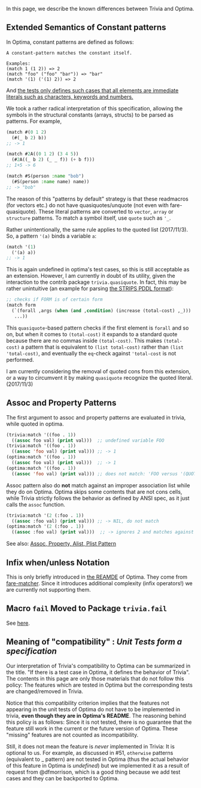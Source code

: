 In this page, we describe the known differences between Trivia and Optima.

## Extended Semantics of Constant patterns

In Optima, constant patterns are defined as follows:

```
A constant-pattern matches the constant itself.

Examples:
(match 1 (1 2)) => 2
(match "foo" ("foo" "bar")) => "bar"
(match '(1) ('(1) 2)) => 2
```

And [the tests only defines such cases that all elements are immediate literals such as characters, keywords and numbers.](https://github.com/m2ym/optima/blob/master/test/suite.lisp#L43)

We took a rather radical interpretation of this specification, allowing the symbols in the structural constants (arrays, structs) to be parsed as patterns. For example,

```lisp
(match #(0 1 2)
  (#(_ b 2) b))
;; -> 1

(match #2A((0 1 2) (3 4 5))
  (#2A((_ b 2) (_ _ f)) (+ b f)))
;; 1+5 -> 6

(match #S(person :name "bob")
  (#S(person :name name) name))
;; -> "bob"
```

The reason of this "patterns by default" strategy is that these readmacros (for vectors etc.) do not have quasiquotes/unquote (not even with fare-quasiquote). These literal patterns are converted to `vector`, `array` or `structure` patterns. To match a symbol itself, use `quote` such as `'_`.

Rather unintentionally, the same rule applies to the quoted list (2017/11/3). So, a pattern `'(a)` binds a variable `a`:

```lisp
(match '(1)
  ('(a) a))
;; -> 1
```

This is again undefined in optima's test cases, so this is still acceptable as an extension. However, I am currently in doubt of its utility, given the interaction to the contrib package `trivia.quasiquote`. In fact, this may be rather unintuitive (an example for parsing [the STRIPS PDDL format](https://helios.hud.ac.uk/scommv/IPC-14/repository/kovacs-pddl-3.1-2011.pdf)):

```lisp
;; checks if FORM is of certain form
(match form
  (`(forall ,args (when (and ,condition) (increase (total-cost) ,_)))
   ...))
```

This `quasiquote`-based pattern checks if the first element is `forall` and so on, but when it comes to `(total-cost)` it expands to a standard quote because there are no commas inside `(total-cost)`. This makes `(total-cost)` a pattern that is equivalent to `(list total-cost)` rather than `(list 'total-cost)`, and eventually the `eq`-check against `'total-cost` is not performed.

I am currently considering the removal of quoted cons from this extension, or a way to circumvent it by making `quasiquote` recognize the quoted literal. (2017/11/3)

## Assoc and Property Patterns

The first argument to assoc and property patterns are evaluated in trivia, while quoted in optima.

```cl
(trivia:match '((foo . 1))
  ((assoc foo val) (print val)))  ;; undefined variable FOO
(trivia:match '((foo . 1))
  ((assoc 'foo val) (print val))) ;; -> 1
(optima:match '((foo . 1))
  ((assoc foo val) (print val)))  ;; -> 1
(optima:match '((foo . 1))
  ((assoc 'foo val) (print val))) ;; does not match: 'FOO versus '(QUOTE FOO) == ''foo
```

Assoc pattern also do **not** match against an improper association list while they do on Optima.
Optima skips some contents that are not cons cells, while Trivia strictly follows the behavior as defined by ANSI spec, as it just calls the `assoc` function.

```cl
(trivia:match '(2 (:foo . 1))
  ((assoc :foo val) (print val))) ;; -> NIL, do not match
(optima:match '(2 (:foo . 1))
  ((assoc :foo val) (print val)))  ;; -> ignores 2 and matches against (:foo . 1)
```

See also: [Assoc, Property, Alist, Plist Pattern](https://github.com/guicho271828/trivia/wiki/Type-Based-Destructuring-Patterns#assoc-property-alist-plist-pattern)

## Infix when/unless Notation

This is only briefly introduced in [the REAMDE](https://github.com/m2ym/optima#macro-match) of Optima.
They come from [fare-matcher](http://www.cliki.net/fare-matcher). Since it introduces additional complexity (infix operators!) we are currently not supporting them.

## Macro `fail` Moved to Package `trivia.fail`

See [here](https://github.com/guicho271828/trivia/wiki/NEXT-FAIL-SKIP-macro).


## Meaning of "compatibility" : *Unit Tests form a specification*

Our interpretation of Trivia's compatibility to Optima can be summarized in the title. "If there is a test case in Optima, it defines the behavior of Trivia". The contents in this page are only those materials that do not follow this policy: The features which are tested in Optima but the corresponding tests are changed/removed in Trivia.

Notice that this compatibility criterion implies that the features not appearing in the unit tests of Optima do not have to be implemented in trivia, **even though they are in Optima's README**. The reasoning behind this policy is as follows:  Since it is not tested, there is no guarantee that the feature still work in the current or the future version of Optima. These "missing" features are not counted as incompatibility.

Still, it does not mean the feature is *never* implemented in Trivia: It is optional to us. For example, as discussed in #51, `otherwise` patterns (equivalent to _ pattern) are not tested in Optima (thus the actual behavior of this feature in Optima is *undefined*) but we implemented it as a result of request from @dfmorrison, which is a good thing because we add test cases and they can be backported to Optima.

